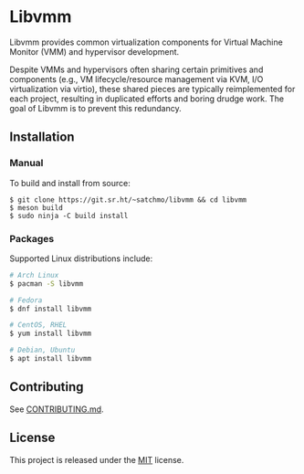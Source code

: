 # **Libvmm**

Libvmm provides common virtualization components for Virtual Machine Monitor
(VMM) and hypervisor development.

Despite VMMs and hypervisors often sharing certain primitives and components
(e.g., VM lifecycle/resource management via KVM, I/O virtualization via
virtio), these shared pieces are typically reimplemented for each project,
resulting in duplicated efforts and boring drudge work. The goal of Libvmm is
to prevent this redundancy.

## **Installation**

### Manual
To build and install from source:

```
$ git clone https://git.sr.ht/~satchmo/libvmm && cd libvmm
$ meson build
$ sudo ninja -C build install
```

<!--Make sure that wherever meson installs the library files to (typically-->
<!--/usr/local/) is in `ldconfig`'s path. Otherwise, you'll get a `libvmm.so: No-->
<!--such file or directory` error when running any programs using Libvmm. To fix-->
<!--this, simply add the library path to `ldconfig`'s configuration file:-->

<!--```-->
<!--$ echo "/usr/local/lib" | sudo tee /etc/ld.so.conf.d/local.conf-->
<!--$ sudo ldconfig-->
<!--```-->

### Packages

Supported Linux distributions include:

```sh
# Arch Linux
$ pacman -S libvmm

# Fedora
$ dnf install libvmm

# CentOS, RHEL
$ yum install libvmm

# Debian, Ubuntu
$ apt install libvmm
```

## **Contributing**
See [CONTRIBUTING.md](https://git.sr.ht/~satchmo/libvmm/tree/master/CONTRIBUTING.md).

## **License**
This project is released under the [MIT](https://git.sr.ht/~satchmo/libvmm/tree/master/LICENSE) license.
